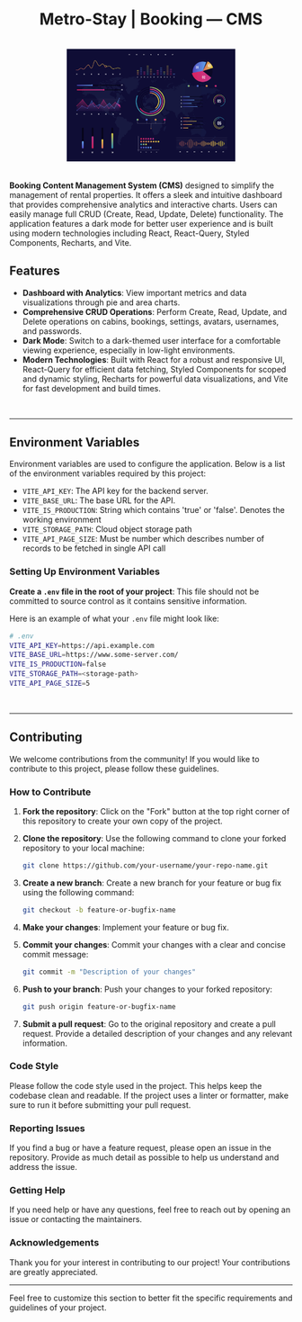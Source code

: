 <h1 align="center">Metro-Stay | Booking &mdash; CMS</h1>

<br>

<div align="center">
  <img src="./public/dashboard.jpg" alt="Dashboard img" width=300>
</div>

<br>

**Booking Content Management System (CMS)** designed to simplify the management of rental properties. It offers a sleek and intuitive dashboard that provides comprehensive analytics and interactive charts. Users can easily manage full CRUD (Create, Read, Update, Delete) functionality. The application features a dark mode for better user experience and is built using modern technologies including React, React-Query, Styled Components, Recharts, and Vite.

## Features

- **Dashboard with Analytics**: View important metrics and data visualizations through pie and area charts.
- **Comprehensive CRUD Operations**: Perform Create, Read, Update, and Delete operations on cabins, bookings, settings, avatars, usernames, and passwords.
- **Dark Mode**: Switch to a dark-themed user interface for a comfortable viewing experience, especially in low-light environments.
- **Modern Technologies**: Built with React for a robust and responsive UI, React-Query for efficient data fetching, Styled Components for scoped and dynamic styling, Recharts for powerful data visualizations, and Vite for fast development and build times.

<br>

<hr>

## Environment Variables

Environment variables are used to configure the application. Below is a list of the environment variables required by this project:

- `VITE_API_KEY`: The API key for the backend server.
- `VITE_BASE_URL`: The base URL for the API.
- `VITE_IS_PRODUCTION`: String which contains 'true' or 'false'. Denotes the working environment
- `VITE_STORAGE_PATH`: Cloud object storage path
- `VITE_API_PAGE_SIZE`: Must be number which describes number of records to be fetched in single API call

### Setting Up Environment Variables

**Create a `.env` file in the root of your project**: This file should not be committed to source control as it contains sensitive information.

Here is an example of what your `.env` file might look like:

```bash
# .env
VITE_API_KEY=https://api.example.com
VITE_BASE_URL=https://www.some-server.com/
VITE_IS_PRODUCTION=false
VITE_STORAGE_PATH=<storage-path>
VITE_API_PAGE_SIZE=5
```

<br>

<hr>

## Contributing

We welcome contributions from the community! If you would like to contribute to this project, please follow these guidelines.

### How to Contribute

1. **Fork the repository**: Click on the "Fork" button at the top right corner of this repository to create your own copy of the project.

2. **Clone the repository**: Use the following command to clone your forked repository to your local machine:

   ```bash
   git clone https://github.com/your-username/your-repo-name.git
   ```

3. **Create a new branch**: Create a new branch for your feature or bug fix using the following command:

   ```bash
   git checkout -b feature-or-bugfix-name
   ```

4. **Make your changes**: Implement your feature or bug fix.

5. **Commit your changes**: Commit your changes with a clear and concise commit message:

   ```bash
   git commit -m "Description of your changes"
   ```

6. **Push to your branch**: Push your changes to your forked repository:

   ```bash
   git push origin feature-or-bugfix-name
   ```

7. **Submit a pull request**: Go to the original repository and create a pull request. Provide a detailed description of your changes and any relevant information.

### Code Style

Please follow the code style used in the project. This helps keep the codebase clean and readable. If the project uses a linter or formatter, make sure to run it before submitting your pull request.

### Reporting Issues

If you find a bug or have a feature request, please open an issue in the repository. Provide as much detail as possible to help us understand and address the issue.

### Getting Help

If you need help or have any questions, feel free to reach out by opening an issue or contacting the maintainers.

### Acknowledgements

Thank you for your interest in contributing to our project! Your contributions are greatly appreciated.

---

Feel free to customize this section to better fit the specific requirements and guidelines of your project.
